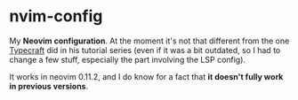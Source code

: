 # nvim-config
My **Neovim configuration**. At the moment it's not that different from the one [Typecraft](https://youtube.com/playlist?list=PLsz00TDipIffreIaUNk64KxTIkQaGguqn&si=bE3Yh-l74jpchEH0) did in his tutorial series (even if it was a bit outdated, so I had to change a few stuff, especially the part involving the LSP config). 

It works in neovim 0.11.2, and I do know for a fact that **it doesn't fully work in previous versions**.
